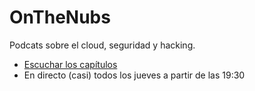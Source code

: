 # OnTheNubs
Podcats sobre el cloud, seguridad y hacking. 

* [Escuchar los capítulos](https://www.twitch.tv/onthenubs)
* En directo (casi) todos los jueves a partir de las 19:30
